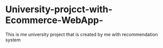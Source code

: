 # University-projcct-with-Ecommerce-WebApp-
This is me university project that is created by me with recommendation system
